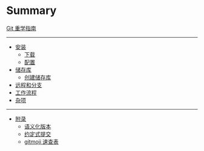 # Summary

[Git 重学指南](./Git-重学指南.md)

---

- [安装](./安装/安装.md)
  - [下载](./安装/下载.md)
  - [配置](./安装/配置.md)
- [储存库](./储存库/储存库.md)
  - [创建储存库](./储存库/创建储存库.md)
- [远程和分支]()
- [工作流程]()
- [杂项]()

---

- [附录]()
  - [语义化版本]()
  - [约定式提交](./附录/约定式提交.md)
  - [gitmoji 速查表](./附录/gitmoji-速查表.md)